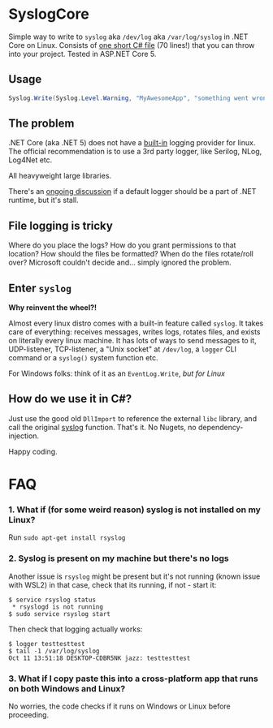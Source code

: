# SyslogCore

Simple way to write to `syslog` aka `/dev/log` aka `/var/log/syslog` in .NET Core on Linux. Consists of [one short C# file](Syslog.cs) (70 lines!) that you can throw into your project. Tested in ASP.NET Core 5.

## Usage

```csharp
Syslog.Write(Syslog.Level.Warning, "MyAwesomeApp", "something went wrong");
```

## The problem

.NET Core (aka .NET 5) does not have a [built-in](https://docs.microsoft.com/en-us/aspnet/core/fundamentals/logging/?view=aspnetcore-5.0&tabs=aspnetcore2x#built-in-logging-providers-1) logging provider for linux. The official recommendation is to use a 3rd party logger, like Serilog, NLog, Log4Net etc.

All heavyweight large libraries.

There's an [ongoing discussion](https://github.com/aspnet/Logging/issues/441) if a default  logger should be a part of .NET runtime, but it's stall.

## File logging is tricky

Where do you place the logs? How do you grant permissions to that location? How should the files be formatted? When do the files rotate/roll over? Microsoft couldn't decide and... simply ignored the problem.

## Enter `syslog`

**Why reinvent the wheel?!**

Almost every linux distro comes with a built-in feature called `syslog`. It takes care of everything: receives messages, writes logs, rotates files, and exists on literally every linux machine. It has lots of ways to send messages to it, UDP-listener, TCP-listener, a "Unix socket" at `/dev/log`, a `logger` CLI command or a `syslog()` system function etc.

For Windows folks: think of it as an `EventLog.Write`, *but for Linux*

## How do we use it in C#?

Just use the good old `DllImport` to reference the external `libc` library, and call the original [syslog](https://linux.die.net/man/3/syslog) function. That's it. No Nugets, no dependency-injection.

Happy coding.

# FAQ

### 1. What if (for some weird reason) syslog is not installed on my Linux?

Run `sudo apt-get install rsyslog`

### 2. Syslog is present on my machine but there's no logs

Another issue is `rsyslog` might be present but it's not running (known issue with WSL2) in that case, check that its running, if not - start it:

```
$ service rsyslog status
 * rsyslogd is not running
$ sudo service rsyslog start
```

Then check that logging actually works:

```
$ logger testtesttest
$ tail -1 /var/log/syslog
Oct 11 13:51:18 DESKTOP-CDBR5NK jazz: testtesttest
```

### 3. What if I copy paste this into a cross-platform app that runs on both Windows and Linux?

No worries, the code checks if it runs on Windows or Linux before proceeding.
